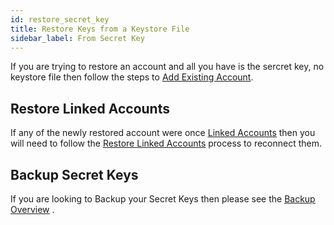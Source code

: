 ```yaml
---
id: restore_secret_key
title: Restore Keys from a Keystore File
sidebar_label: From Secret Key
---
```

 
If you are trying to restore an account and all you have is the sercret key, no keystore file then follow the steps to <u>[Add Existing Account](/wallet/accounts_creation#existing-account)</u>.
   
## Restore Linked Accounts
If any of the newly restored account were once <u>[Linked Accounts](/wallet/accounts_linked_overview)</u> then you will need to follow the <u>[Restore Linked Accounts](/wallet/restore_linked_account)</u> process to reconnect them.

## Backup Secret Keys
If you are looking to Backup your Secret Keys then please see the <u>[Backup Overview](/wallet/backup_overview)</u> .